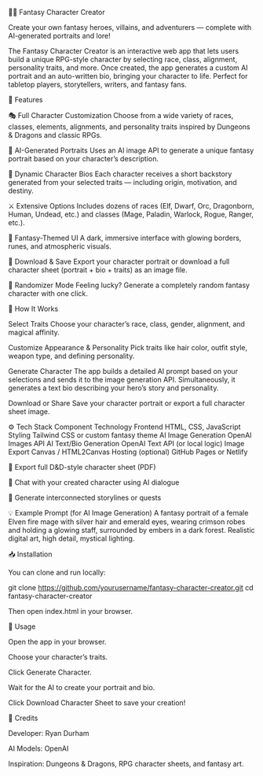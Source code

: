 🧙‍♂️ Fantasy Character Creator

Create your own fantasy heroes, villains, and adventurers — complete with AI-generated portraits and lore!

The Fantasy Character Creator is an interactive web app that lets users build a unique RPG-style character by selecting race, class, alignment, personality traits, and more.
Once created, the app generates a custom AI portrait and an auto-written bio, bringing your character to life.
Perfect for tabletop players, storytellers, writers, and fantasy fans.

🌟 Features

🎭 Full Character Customization
Choose from a wide variety of races, classes, elements, alignments, and personality traits inspired by Dungeons & Dragons and classic RPGs.

🧠 AI-Generated Portraits
Uses an AI image API to generate a unique fantasy portrait based on your character’s description.

📜 Dynamic Character Bios
Each character receives a short backstory generated from your selected traits — including origin, motivation, and destiny.

⚔️ Extensive Options
Includes dozens of races (Elf, Dwarf, Orc, Dragonborn, Human, Undead, etc.) and classes (Mage, Paladin, Warlock, Rogue, Ranger, etc.).

🎨 Fantasy-Themed UI
A dark, immersive interface with glowing borders, runes, and atmospheric visuals.

💾 Download & Save
Export your character portrait or download a full character sheet (portrait + bio + traits) as an image file.

🎲 Randomizer Mode
Feeling lucky? Generate a completely random fantasy character with one click.

🧩 How It Works

Select Traits
Choose your character’s race, class, gender, alignment, and magical affinity.

Customize Appearance & Personality
Pick traits like hair color, outfit style, weapon type, and defining personality.

Generate Character
The app builds a detailed AI prompt based on your selections and sends it to the image generation API.
Simultaneously, it generates a text bio describing your hero’s story and personality.

Download or Share
Save your character portrait or export a full character sheet image.

⚙️ Tech Stack
Component	Technology
Frontend	HTML, CSS, JavaScript
Styling	Tailwind CSS or custom fantasy theme
AI Image Generation	OpenAI Images API 
AI Text/Bio Generation	OpenAI Text API (or local logic)
Image Export	Canvas / HTML2Canvas
Hosting (optional)	GitHub Pages or Netlify


📘 Export full D&D-style character sheet (PDF)

💬 Chat with your created character using AI dialogue

🧠 Generate interconnected storylines or quests

💡 Example Prompt (for AI Image Generation)
A fantasy portrait of a female Elven fire mage with silver hair and emerald eyes,
wearing crimson robes and holding a glowing staff, surrounded by embers in a dark forest.
Realistic digital art, high detail, mystical lighting.

📥 Installation

You can clone and run locally:

git clone https://github.com/yourusername/fantasy-character-creator.git
cd fantasy-character-creator


Then open index.html in your browser.

🧪 Usage

Open the app in your browser.

Choose your character’s traits.

Click Generate Character.

Wait for the AI to create your portrait and bio.

Click Download Character Sheet to save your creation!

🧙 Credits

Developer: Ryan Durham

AI Models: OpenAI

Inspiration: Dungeons & Dragons, RPG character sheets, and fantasy art.
